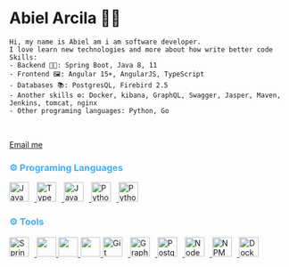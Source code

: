 <h1> Abiel Arcila 👨‍💻</h1>

<!-- info -->
<p align:"center">

    Hi, my name is Abiel am i am software developer. 
    I love learn new technologies and more about how write better code
    Skills:
    - Backend 👨‍💻: Spring Boot, Java 8, 11
    - Frontend 🖼️: Angular 15+, AngularJS, TypeScript
    - Databases 📚: PostgresQL, Firebird 2.5
    - Another skills ⚙️: Docker, kibana, GraphQL, Swagger, Jasper, Maven, Jenkins, tomcat, nginx
    - Other programing languages: Python, Go

<br>
<!-- contact -->
<div align:"center">

[Email me](mailto:abielbr1@gmail.com) 

</div>

<!-- lang -->

<h3 style="color:#44AEFB">
    ⚙️ Programing Languages
</h3>

<!-- Icons Resources -->
<!-- https://devicon.dev/ -->
<!-- https://cdn.jsdelivr.net/npm/simple-icons@v3/icons/ -->

<div>
    <a href="https://www.java.com/en/" target="_blank" rel="noreferrer">
        <img  alt="Java" height="35px" style="padding-right:10px;" src="https://cdn.jsdelivr.net/gh/devicons/devicon/icons/java/java-original.svg"/>
    </a>
    <a href="https://www.typescriptlang.org/" target="_blank" rel="noreferrer">
        <img  alt="TypeScript" height="35px" style="padding-right:10px;" src="https://cdn.jsdelivr.net/gh/devicons/devicon/icons/typescript/typescript-plain.svg"/>
    </a>
        <a href="https://developer.mozilla.org/en-US/docs/Web/JavaScript" target="_blank" rel="noreferrer">
        <img  alt="JavaScript" height="35px" style="padding-right:10px;" src="https://cdn.jsdelivr.net/gh/devicons/devicon/icons/javascript/javascript-plain.svg"/>
    </a>
      <a href="https://www.python.org/" target="_blank" rel="noreferrer">
      <img  alt="Python" height="35px" style="padding-right:10px;" src="https://cdn.jsdelivr.net/gh/devicons/devicon/icons/python/python-original.svg"/>
  </a>
    <a href="https://www.python.org/" target="_blank" rel="noreferrer">
      <img  alt="Python" height="35px" style="padding-right:10px;" src="https://cdn.jsdelivr.net/gh/devicons/devicon/icons/go/go-original.svg"/>
  </a>

</div>

<h3 style="color:#44AEFB">
    ⚙️ Tools
</h3>
<div>
    <a href="https://spring.io/" target="_blank" rel="noreferrer">
    <img alt="Spring" height="35px" style="padding-right:10px;" src="https://cdn.jsdelivr.net/gh/devicons/devicon/icons/spring/spring-original.svg"/>
    </a>
    <a href="https://angular.io/" target="_blank" rel="noreferrer">
        <img height="35px" src="https://cdn.jsdelivr.net/gh/devicons/devicon/icons/angularjs/angularjs-original.svg" />
    </a>
    <a href="https://vuejs.org/" target="_blank" rel="noreferrer">
        <img height="35px" src="https://cdn.jsdelivr.net/gh/devicons/devicon/icons/vuejs/vuejs-original-wordmark.svg"/>
    </a>
    <a href="https://www.djangoproject.com/" target="_blank" rel="noreferrer">
        <img height="35px;" style="background-color:white; padding:1px" src="https://cdn.jsdelivr.net/gh/devicons/devicon/icons/django/django-plain-wordmark.svg" />
    </a>
   <a href="https://git-scm.com/" target="_blank" rel="noreferrer">
      <img  alt="Git" height="35px" style="padding-right:10px;" src="https://cdn.jsdelivr.net/gh/devicons/devicon/icons/git/git-original.svg"/>
  </a>
  <a href="https://www.graphql.com/" target="_blank" rel="noreferrer">
      <img  alt="GraphQL" height="35px" style="padding-right:10px;" src="https://cdn.jsdelivr.net/gh/devicons/devicon/icons/graphql/graphql-plain.svg"/>
  </a>
  <a href="https://www.postgresql.org/" target="_blank" rel=" noreferrer">
    <img alt="PostgreSql" height="35px" style="padding-right:10px;" src="https://cdn.jsdelivr.net/gh/devicons/devicon/icons/postgresql/postgresql-original-wordmark.svg" />
  </a>  
  <a href="https://nodejs.org/en/" target="_blank" rel="noreferrer">
      <img  alt="NodeJS" height="35px" style="padding-right:10px;" src="https://cdn.jsdelivr.net/gh/devicons/devicon/icons/nodejs/nodejs-original.svg"/>
  </a>
    <a href="https://www.npmjs.com/" target="_blank" rel="noreferrer">
        <img  alt="NPM" height="35px" style="padding-right:10px;" src="https://cdn.jsdelivr.net/gh/devicons/devicon/icons/npm/npm-original-wordmark.svg"/>
    </a>
    <a href="https://www.docker.com/" target="_blank" rel="noreferrer">
        <img  alt="Docker" height="35px" style="padding-right:10px;" src="https://cdn.jsdelivr.net/gh/devicons/devicon/icons/docker/docker-plain-wordmark.svg"/>
    </a>

</div>
<br>
<br>
<!--
<div class="stats" align="center"> 
    
<a href="https://wakatime.com"><img src="https://wakatime.com/share/@abiel/ead955b8-3a7e-44e2-bcde-fb7d65b62fcc.png" /></a>

<a href="https://wakatime.com"><img src="https://wakatime.com/share/@abiel/e1301af2-d591-4690-9101-4df518169dca.png" /></a>

</div>
-->
